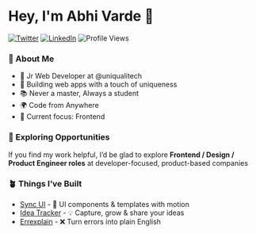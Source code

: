 <div>

# Hey, I'm Abhi Varde 👋

<a href="https://twitter.com/varde_abhi" target="__blank"><img src="https://img.shields.io/twitter/follow/abhivarde?style=social" alt="Twitter"></a>
<a href="https://www.linkedin.com/in/abhi-varde-6634551b1/" target="_blank"><img src="https://img.shields.io/badge/LinkedIn-%230077B5.svg?&style=flat-square&logo=linkedin&logoColor=white" alt="LinkedIn"></a> <img src="https://komarev.com/ghpvc/?username=AbhiVarde&style=flat-square&color=brightgreen&label=Profile%20Views" alt="Profile Views" />

</div>

### 🧩 About Me

- 💼 Jr Web Developer at @uniqualitech  
- 🚀 Building web apps with a touch of uniqueness  
- 📚 Never a master, Always a student  
- 🌍 Code from Anywhere  
- 🎯 Current focus: Frontend  

### 🌱 Exploring Opportunities  
If you find my work helpful, I’d be glad to explore **Frontend / Design / Product Engineer roles** at developer-focused, product-based companies  

### 🪴 Things I’ve Built
- [Sync UI](https://syncui.design) - 🎨 UI components & templates with motion  
- [Idea Tracker](https://idea-tracker-v2.appwrite.network) - 💡 Capture, grow & share your ideas  
- [Errexplain](https://errexplain.appwrite.network) - ❌ Turn errors into plain English  
